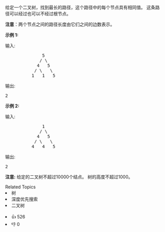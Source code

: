 <p>给定一个二叉树，找到最长的路径，这个路径中的每个节点具有相同值。 这条路径可以经过也可以不经过根节点。</p>

<p><strong>注意</strong>：两个节点之间的路径长度由它们之间的边数表示。</p>

<p><strong>示例 1:</strong></p>

<p>输入:</p>

<pre>
              5
             / \
            4   5
           / \   \
          1   1   5
</pre>

<p>输出:</p>

<pre>
2
</pre>

<p><strong>示例 2:</strong></p>

<p>输入:</p>

<pre>
              1
             / \
            4   5
           / \   \
          4   4   5
</pre>

<p>输出:</p>

<pre>
2
</pre>

<p><strong>注意:</strong> 给定的二叉树不超过10000个结点。&nbsp;树的高度不超过1000。</p>
<div><div>Related Topics</div><div><li>树</li><li>深度优先搜索</li><li>二叉树</li></div></div><br><div><li>👍 526</li><li>👎 0</li></div>